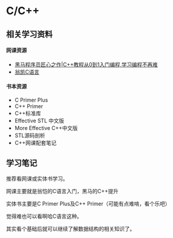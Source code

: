 # C/C++

## 相关学习资料

#### 网课资源

- [黑马程序员匠心之作|C++教程从0到1入门编程,学习编程不再难](https://www.bilibili.com/video/BV1et411b73Z?spm_id_from=333.999.0.0)
- [翁凯C语言](https://www.bilibili.com/video/BV19W411B7w1?from=search&seid=1901834911607840977&spm_id_from=333.337.0.0)

#### 书本资源

- C Primer Plus
- C++ Primer
- C++标准库
- Effective STL 中文版
- More Effective C++中文版
- STL源码剖析
- C++网课配套笔记



## 学习笔记

推荐看网课或实体书学习。

网课主要就是翁恺的C语言入门，黑马的C++提升

实体书主要是C Primer Plus及C++ Primer（可能有点难啃，看个乐吧）

觉得难也可以看啊哈C语言这种。

其实看个基础后就可以继续了解数据结构的相关知识了。

